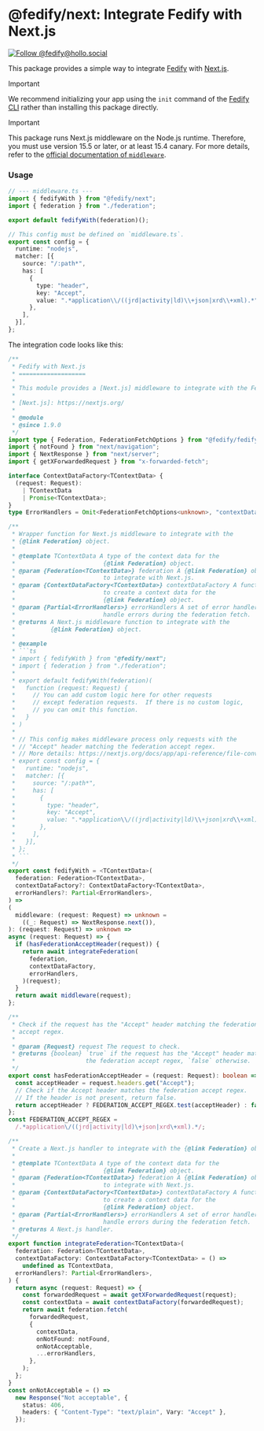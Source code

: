 <!-- deno-fmt-ignore-file -->

@fedify/next: Integrate Fedify with Next.js
===========================================

[![Follow @fedify@hollo.social][@fedify@hollo.social badge]][@fedify@hollo.social]

This package provides a simple way to integrate [Fedify] with [Next.js].

> [!IMPORTANT]
> We recommend initializing your app using the `init` command of the
> [Fedify CLI] rather than installing this package directly.

> [!IMPORTANT]
> This package runs Next.js middleware on the Node.js runtime.
> Therefore, you must use version 15.5 or later, or at least 15.4 canary.
> For more details, refer to the [official documentation of `middleware`].



### Usage

~~~~ typescript
// --- middleware.ts ---
import { fedifyWith } from "@fedify/next";
import { federation } from "./federation";

export default fedifyWith(federation)();

// This config must be defined on `middleware.ts`.
export const config = {
  runtime: "nodejs",
  matcher: [{
    source: "/:path*",
    has: [
      {
        type: "header",
        key: "Accept",
        value: ".*application\\/((jrd|activity|ld)\\+json|xrd\\+xml).*",
      },
    ],
  }],
};
~~~~


The integration code looks like this:


~~~~ typescript
/**
 * Fedify with Next.js
 * ===================
 *
 * This module provides a [Next.js] middleware to integrate with the Fedify.
 *
 * [Next.js]: https://nextjs.org/
 *
 * @module
 * @since 1.9.0
 */
import type { Federation, FederationFetchOptions } from "@fedify/fedify";
import { notFound } from "next/navigation";
import { NextResponse } from "next/server";
import { getXForwardedRequest } from "x-forwarded-fetch";

interface ContextDataFactory<TContextData> {
  (request: Request):
    | TContextData
    | Promise<TContextData>;
}
type ErrorHandlers = Omit<FederationFetchOptions<unknown>, "contextData">;

/**
 * Wrapper function for Next.js middleware to integrate with the
 * {@link Federation} object.
 *
 * @template TContextData A type of the context data for the
 *                         {@link Federation} object.
 * @param {Federation<TContextData>} federation A {@link Federation} object
 *                         to integrate with Next.js.
 * @param {ContextDataFactory<TContextData>} contextDataFactory A function
 *                         to create a context data for the
 *                         {@link Federation} object.
 * @param {Partial<ErrorHandlers>} errorHandlers A set of error handlers to
 *                         handle errors during the federation fetch.
 * @returns A Next.js middleware function to integrate with the
 *          {@link Federation} object.
 *
 * @example
 * ```ts
 * import { fedifyWith } from "@fedify/next";
 * import { federation } from "./federation";
 *
 * export default fedifyWith(federation)(
 *   function (request: Request) {
 *     // You can add custom logic here for other requests
 *     // except federation requests.  If there is no custom logic,
 *     // you can omit this function.
 *   }
 * )
 *
 * // This config makes middleware process only requests with the
 * // "Accept" header matching the federation accept regex.
 * // More details: https://nextjs.org/docs/app/api-reference/file-conventions/middleware#config-object-optional.
 * export const config = {
 *   runtime: "nodejs",
 *   matcher: [{
 *     source: "/:path*",
 *     has: [
 *       {
 *         type: "header",
 *         key: "Accept",
 *         value: ".*application\\/((jrd|activity|ld)\\+json|xrd\\+xml).*",
 *       },
 *     ],
 *   }],
 * };
 * ```
 */
export const fedifyWith = <TContextData>(
  federation: Federation<TContextData>,
  contextDataFactory?: ContextDataFactory<TContextData>,
  errorHandlers?: Partial<ErrorHandlers>,
) =>
(
  middleware: (request: Request) => unknown =
    ((_: Request) => NextResponse.next()),
): (request: Request) => unknown =>
async (request: Request) => {
  if (hasFederationAcceptHeader(request)) {
    return await integrateFederation(
      federation,
      contextDataFactory,
      errorHandlers,
    )(request);
  }
  return await middleware(request);
};

/**
 * Check if the request has the "Accept" header matching the federation
 * accept regex.
 *
 * @param {Request} request The request to check.
 * @returns {boolean} `true` if the request has the "Accept" header matching
 *                    the federation accept regex, `false` otherwise.
 */
export const hasFederationAcceptHeader = (request: Request): boolean => {
  const acceptHeader = request.headers.get("Accept");
  // Check if the Accept header matches the federation accept regex.
  // If the header is not present, return false.
  return acceptHeader ? FEDERATION_ACCEPT_REGEX.test(acceptHeader) : false;
};
const FEDERATION_ACCEPT_REGEX =
  /.*application\/((jrd|activity|ld)\+json|xrd\+xml).*/;

/**
 * Create a Next.js handler to integrate with the {@link Federation} object.
 *
 * @template TContextData A type of the context data for the
 *                         {@link Federation} object.
 * @param {Federation<TContextData>} federation A {@link Federation} object
 *                         to integrate with Next.js.
 * @param {ContextDataFactory<TContextData>} contextDataFactory A function
 *                         to create a context data for the
 *                         {@link Federation} object.
 * @param {Partial<ErrorHandlers>} errorHandlers A set of error handlers to
 *                         handle errors during the federation fetch.
 * @returns A Next.js handler.
 */
export function integrateFederation<TContextData>(
  federation: Federation<TContextData>,
  contextDataFactory: ContextDataFactory<TContextData> = () =>
    undefined as TContextData,
  errorHandlers?: Partial<ErrorHandlers>,
) {
  return async (request: Request) => {
    const forwardedRequest = await getXForwardedRequest(request);
    const contextData = await contextDataFactory(forwardedRequest);
    return await federation.fetch(
      forwardedRequest,
      {
        contextData,
        onNotFound: notFound,
        onNotAcceptable,
        ...errorHandlers,
      },
    );
  };
}
const onNotAcceptable = () =>
  new Response("Not acceptable", {
    status: 406,
    headers: { "Content-Type": "text/plain", Vary: "Accept" },
  });
~~~~

[@fedify@hollo.social badge]: https://fedi-badge.deno.dev/@fedify@hollo.social/followers.svg
[@fedify@hollo.social]: https://hollo.social/@fedify
[Fedify]: https://fedify.dev/
[Next.js]: https://nextjs.org/
[official documentation of `middleware`]: https://nextjs.org/docs/app/api-reference/file-conventions/middleware#runtime
[Fedify CLI]: https://www.npmjs.com/package/@fedify/cli
